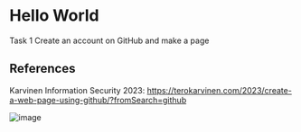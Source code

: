 # Hello World

Task 1
Create an account on GitHub and make a page

## References 

Karvinen Information Security 2023: https://terokarvinen.com/2023/create-a-web-page-using-github/?fromSearch=github 

![image](https://github.com/marissakirjonen/informationSecurity/assets/142782994/1a33b01c-25a9-4407-8a6e-4b9b8b495ba2)
